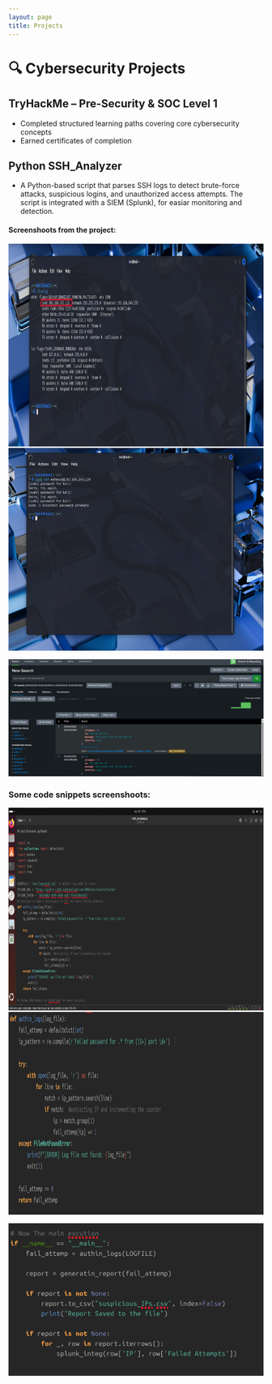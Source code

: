 ```yaml
---
layout: page
title: Projects
---
```


# 🔍 Cybersecurity Projects

## TryHackMe – Pre-Security & SOC Level 1
- Completed structured learning paths covering core cybersecurity concepts
- Earned certificates of completion

## Python SSH_Analyzer
- A Python-based script that parses SSH logs to detect brute-force attacks, suspicious logins, and unauthorized access attempts.
  The script is integrated with a SIEM (Splunk), for easiar monitoring and detection.
#### Screenshoots from the project:
<p float="left">
  <img src="./Screenshot 2025-04-27 103431.png" alt="Mahmoud Mousa" width="600" height="400"/>
  <img src="./Screenshot 2025-04-24 170854.png" alt="Mahmoud Mousa" width="600" height="400"/>
</p>

<img src="./Screenshot 2025-04-24 170559.png" alt="Mahmoud Mousa" width="600">

### Some code snippets screenshoots:
<p float="left">
  <img src="./Screenshot 2025-04-24 170947.png" alt="Mahmoud Mousa" width="600" height="400"/>
  <img src="./Screenshot 2025-04-27 103154.png" alt="Mahmoud Mousa" width="600" height="400"/>
</p>

<img src="./Screenshot 2025-04-27 103219.png" alt="Mahmoud Mousa" width="600"/>





